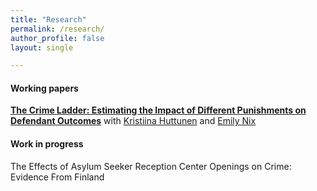 ```yaml
---
title: "Research"
permalink: /research/
author_profile: false
layout: single

---
```

#### Working papers


[**The Crime Ladder: Estimating the Impact of Different Punishments on Defendant Outcomes**](/assets/docs/ladder.pdf) with [Kristiina Huttunen](https://sites.google.com/site/krhuttunen/) and [Emily Nix](https://sites.google.com/site/emilyenix/)  
#### Work in progress
The Effects of Asylum Seeker Reception Center Openings on Crime: Evidence From Finland
